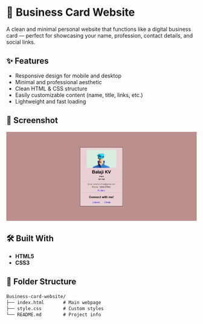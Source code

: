 # 💼 Business Card Website

A clean and minimal personal website that functions like a digital business card — perfect for showcasing your name, profession, contact details, and social links.

## ✨ Features

- Responsive design for mobile and desktop
- Minimal and professional aesthetic
- Clean HTML & CSS structure
- Easily customizable content (name, title, links, etc.)
- Lightweight and fast loading

## 📸 Screenshot

![Business Card Website Screenshot](https://github.com/BalajiiKV/Business-card-website/blob/main/Screenshot%202025-07-09%20163004.png)  

## 🛠️ Built With

- **HTML5**
- **CSS3**

## 📁 Folder Structure

```plaintext
Business-card-website/
├── index.html       # Main webpage
├── style.css        # Custom styles
└── README.md        # Project info
